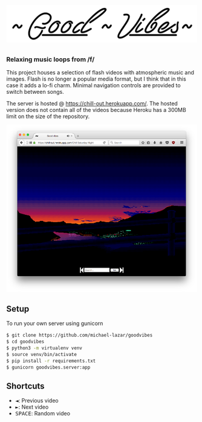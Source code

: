 # <p align="center"><img src="https://github.com/michael-lazar/goodvibes/blob/master/resources/logo.png"></img></p>

### Relaxing music loops from /f/

This project houses a selection of flash videos with atmospheric music and images.
Flash is no longer a popular media format, but I think that in this case it adds a lo-fi charm.
Minimal navigation controls are provided to switch between songs.

The server is hosted @ https://chill-out.herokuapp.com/. The hosted version does not contain all of the videos because Heroku has a 300MB limit on the size of the repository.

![screenshot](resources/good_vibes.png)

## Setup
To run your own server using gunicorn

```bash
$ git clone https://github.com/michael-lazar/goodvibes
$ cd goodvibes
$ python3 -m virtualenv venv
$ source venv/bin/activate
$ pip install -r requirements.txt
$ gunicorn goodvibes.server:app
```

## Shortcuts
- <kbd>◄</kbd>: Previous video
- <kbd>►</kbd>: Next video
- <kbd>SPACE</kbd>: Random video
